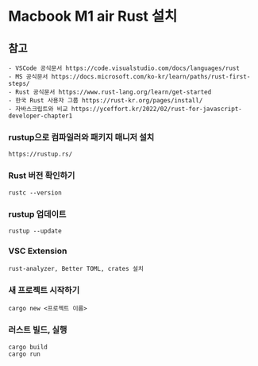 # Macbook M1 air Rust 설치

## 참고

    - VSCode 공식문서 https://code.visualstudio.com/docs/languages/rust
    - MS 공식문서 https://docs.microsoft.com/ko-kr/learn/paths/rust-first-steps/
    - Rust 공식문서 https://www.rust-lang.org/learn/get-started
    - 한국 Rust 사용자 그룹 https://rust-kr.org/pages/install/
    - 자바스크립트와 비교 https://yceffort.kr/2022/02/rust-for-javascript-developer-chapter1

### rustup으로 컴파일러와 패키지 매니저 설치

    https://rustup.rs/

### Rust 버전 확인하기

    rustc --version

### rustup 업데이트

    rustup --update

### VSC Extension

    rust-analyzer, Better TOML, crates 설치

### 새 프로젝트 시작하기

    cargo new <프로젝트 이름>

### 러스트 빌드, 실행

    cargo build
    cargo run
